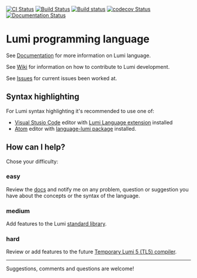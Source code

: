 [![CI Status](https://github.com/meircif/lumi-lang/workflows/CI/badge.svg)](https://github.com/meircif/lumi-lang/actions)
[![Build Status](https://travis-ci.org/meircif/lumi-lang.svg?branch=master)](https://travis-ci.org/meircif/lumi-lang)
[![Build status](https://ci.appveyor.com/api/projects/status/wtam4i4gh28aw7su?svg=true)](https://ci.appveyor.com/project/meircif/lumi-lang)
[![codecov Status](https://codecov.io/gh/meircif/lumi-lang/branch/master/graph/badge.svg)](https://codecov.io/gh/meircif/lumi-lang)
[![Documentation Status](https://readthedocs.org/projects/lumi-lang/badge/?version=latest)](http://lumi-lang.readthedocs.io/en/latest/?badge=latest)

# Lumi programming language

See [Documentation](http://lumi-lang.readthedocs.io/) for more
information on Lumi language.

See [Wiki](https://github.com/meircif/lumi-lang/wiki) for information on how to
contribute to Lumi development.

See [Issues](https://github.com/meircif/lumi-lang/issues) for current issues
been worked at.

## Syntax highlighting

For Lumi syntax highlighting it's recommended to use one of:
* [Visual Stusio Code](https://code.visualstudio.com/) editor with
  [Lumi Language extension](
  https://marketplace.visualstudio.com/items?itemName=meircif.lumi)
  installed
* [Atom](https://atom.io) editor with
  [language-lumi package](https://atom.io/packages/language-lumi)
  installed.

## How can I help?
Chose your difficulty:
### easy
Review the [docs](http://lumi-lang.readthedocs.io/en/latest/) and notify me on
any problem, question or suggestion you have about the concepts or the syntax
of the language.
### medium
Add features to the Lumi
[standard library](https://github.com/meircif/lumi-lang/wiki/Standard-Library).
### hard
Review or add features to the future
[Temporary Lumi 5 (TL5) compiler](https://github.com/meircif/lumi-lang/wiki/TL5-Features).

---
Suggestions, comments and questions are welcome!
